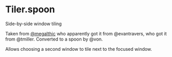 # Tiler.spoon
Side-by-side window tiling

Taken from [@megalthic](https://github.com/megalithic/dotfiles/blob/master/hammerspoon/hammerspoon.symlink/bindings/movewindows.lua) who apparently got it from @evantravers, who got it from @tmiller. Converted to a spoon by @von.

Allows choosing a second window to tile next to the focused window.
